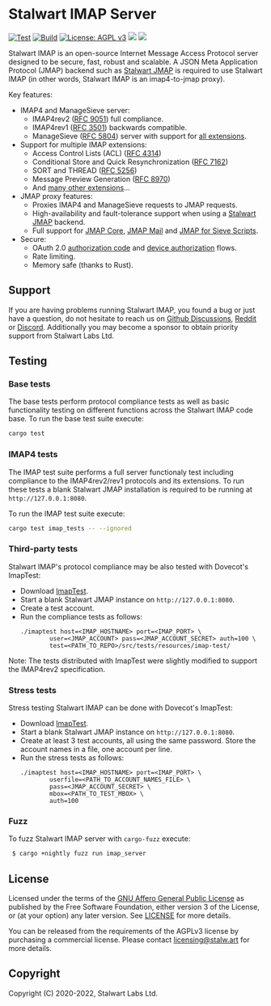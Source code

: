 # Stalwart IMAP Server

[![Test](https://github.com/stalwartlabs/imap-to-jmap/actions/workflows/test.yml/badge.svg)](https://github.com/stalwartlabs/imap-to-jmap/actions/workflows/test.yml)
[![Build](https://github.com/stalwartlabs/imap-to-jmap/actions/workflows/build.yml/badge.svg)](https://github.com/stalwartlabs/imap-to-jmap/actions/workflows/build.yml)
[![License: AGPL v3](https://img.shields.io/badge/License-AGPL_v3-blue.svg)](https://www.gnu.org/licenses/agpl-3.0)
[![](https://img.shields.io/discord/923615863037390889?label=Chat)](https://discord.gg/jVAuShSdNZ)
[![](https://img.shields.io/twitter/follow/stalwartlabs?style=flat)](https://twitter.com/stalwartlabs)

Stalwart IMAP is an open-source Internet Message Access Protocol server designed to be secure, fast, robust and scalable.
A JSON Meta Application Protocol (JMAP) backend such as [Stalwart JMAP](https://github.com/stalwartlabs/jmap-server) is required to use Stalwart IMAP (in other words, Stalwart
IMAP is an imap4-to-jmap proxy).

Key features:

- IMAP4 and ManageSieve server:
  - IMAP4rev2 ([RFC 9051](https://datatracker.ietf.org/doc/html/rfc9051)) full compliance.
  - IMAP4rev1 ([RFC 3501](https://datatracker.ietf.org/doc/html/rfc3501)) backwards compatible.
  - ManageSieve ([RFC 5804](https://datatracker.ietf.org/doc/html/rfc5804)) server with support for [all extensions](https://www.iana.org/assignments/sieve-extensions/sieve-extensions.xhtml).
- Support for multiple IMAP extensions:
  - Access Control Lists (ACL) ([RFC 4314](https://datatracker.ietf.org/doc/html/rfc4314))
  - Conditional Store and Quick Resynchronization ([RFC 7162](https://datatracker.ietf.org/doc/html/rfc7162))
  - SORT and THREAD ([RFC 5256](https://datatracker.ietf.org/doc/html/rfc5256))
  - Message Preview Generation ([RFC 8970](https://datatracker.ietf.org/doc/html/rfc8970))
  - And [many other extensions](https://stalw.art/imap/development/rfc/#imap4-extensions)...
- JMAP proxy features:
  - Proxies IMAP4 and ManageSieve requests to JMAP requests.
  - High-availability and fault-tolerance support when using a [Stalwart JMAP](https://github.com/stalwartlabs/jmap-server) backend.
  - Full support for [JMAP Core](https://datatracker.ietf.org/doc/html/rfc8620), [JMAP Mail](https://datatracker.ietf.org/doc/html/rfc8621) and [JMAP for Sieve Scripts](https://www.ietf.org/archive/id/draft-ietf-jmap-sieve-12.html).
- Secure:
  - OAuth 2.0 [authorization code](https://www.rfc-editor.org/rfc/rfc8628) and [device authorization](https://www.rfc-editor.org/rfc/rfc8628) flows.
  - Rate limiting.
  - Memory safe (thanks to Rust).

## Support

If you are having problems running Stalwart IMAP, you found a bug or just have a question,
do not hesitate to reach us on [Github Discussions](https://github.com/stalwartlabs/imap-to-jmap/discussions),
[Reddit](https://www.reddit.com/r/stalwartlabs) or [Discord](https://discord.gg/jVAuShSdNZ).
Additionally you may become a sponsor to obtain priority support from Stalwart Labs Ltd.


## Testing

### Base tests

The base tests perform protocol compliance tests as well as basic functionality testing on 
different functions across the Stalwart IMAP code base. 
To run the base test suite execute:

```bash
cargo test
```

### IMAP4 tests

The IMAP test suite performs a full server functionaly test including compliance to the IMAP4rev2/rev1
protocols and its extensions. To run these tests a blank Stalwart JMAP installation is required to be running at
``http://127.0.0.1:8080``.

To run the IMAP test suite execute:

```bash
cargo test imap_tests -- --ignored
```

### Third-party tests

Stalwart IMAP's protocol compliance may be also tested with Dovecot's ImapTest:

- Download [ImapTest](https://www.imapwiki.org/ImapTest/Installation).
- Start a blank Stalwart JMAP instance on ``http://127.0.0.1:8080``.
- Create a test account.
- Run the compliance tests as follows:
    ```
    ./imaptest host=<IMAP_HOSTNAME> port=<IMAP_PORT> \
            user=<JMAP_ACCOUNT> pass=<JMAP_ACCOUNT_SECRET> auth=100 \
            test=<PATH_TO_REPO>/src/tests/resources/imap-test/
    ```

Note: The tests distributed with ImapTest were slightly modified to support the
IMAP4rev2 specification.

### Stress tests

Stress testing Stalwart IMAP can be done with Dovecot's ImapTest:

- Download [ImapTest](https://www.imapwiki.org/ImapTest/Installation).
- Start a blank Stalwart JMAP instance on ``http://127.0.0.1:8080``.
- Create at least 3 test accounts, all using the same password. Store the account names in a file, one account per line.
- Run the stress tests as follows:
    ```
    ./imaptest host=<IMAP_HOSTNAME> port=<IMAP_PORT> \
            userfile=<PATH_TO_ACCOUNT_NAMES_FILE> \
            pass=<JMAP_ACCOUNT_SECRET> \
            mbox=<PATH_TO_TEST_MBOX> \
            auth=100
    ```

### Fuzz

To fuzz Stalwart IMAP server with `cargo-fuzz` execute:

```bash
 $ cargo +nightly fuzz run imap_server
```

## License

Licensed under the terms of the [GNU Affero General Public License](https://www.gnu.org/licenses/agpl-3.0.en.html) as published by
the Free Software Foundation, either version 3 of the License, or (at your option) any later version.
See [LICENSE](LICENSE) for more details.

You can be released from the requirements of the AGPLv3 license by purchasing
a commercial license. Please contact licensing@stalw.art for more details.
  
## Copyright

Copyright (C) 2020-2022, Stalwart Labs Ltd.

